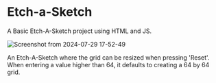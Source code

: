 # Etch-a-Sketch

A Basic Etch-A-Sketch project using HTML and JS.

![Screenshot from 2024-07-29 17-52-49](https://github.com/user-attachments/assets/6c4eca97-0b24-49df-8333-7a7ef166bc2a)

An Etch-A-Sketch where the grid can be resized when pressing 'Reset'. 
When entering a value higher than 64, it defaults to creating a 64 by 64 grid.
